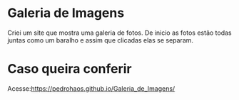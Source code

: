 # Galeria de Imagens
Criei um site que mostra uma galeria de fotos. De inicio as fotos estão todas juntas como um baralho e assim que clicadas elas se separam.

# Caso queira conferir
Acesse:https://pedrohaos.github.io/Galeria_de_Imagens/
